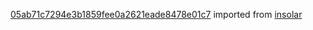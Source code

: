 [05ab71c7294e3b1859fee0a2621eade8478e01c7](https://github.com/insolar/insolar/commit/05ab71c7294e3b1859fee0a2621eade8478e01c7) imported from [insolar](https://github.com/insolar/insolar)

